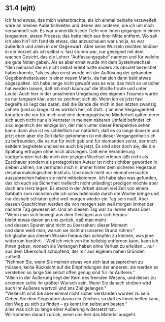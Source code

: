 ## 31.4 (ejtt)
Ich fand etwas, das mich weiterbrachte, als ich einmal beinahe verzweifelt wäre an meinen Äußerlichkeiten und denen der anderen, die ich um mich versammelt sah. Es war unmerklich jede Tiefe von ihnen gegangen in einem langsamen, steten Prozess; das hatte mich aus ihrer Mitte entfernt. Wo sah ich also hin? Ich fand da etwas, das anzuschauen war und ja, es war äußerlich und allein in der Gegenwart. Aber seine Wurzeln reichten hinüber in die Vorzeit als ich selbst n. fast stumm war, nur gesegnet mit dem wachen Gesicht, das die Lehrer &quot;Auffassungsgabe&quot; nannten und für welche sie gute Noten gaben. Als es aber ernst wurde mit dem Systemwechsel *den niemand der es nicht selbst erlebt hatte anders als obsolet bezeichet haben konnte, *als es also ernst wurde mit der Auflösung der gekannten Gegebenheitscluster in einer neuen Matrix, da hat sich dann bald etwas abgespalten. Ich habe lange nicht gewußt was es war, das mich so unsicher hat werden lassen, daß ich mich kaum auf die Straße traute und unter Leute. Auch hier in der unsicheren Umgebung des eigenen Traumes wurde es nur langsam klar, aber es zeichnet sich ab. Wenn ich es jetzt fast begreife so liegt das daran, daß die Bande die mich in den letzten zwanzig Jahren (und so lange ist es wirklich her, oh Gott...) an eine Vergangenheit knüpften die nur für mich und eine demographische Minderheit galten derer sich auch nicht nur ein Vertreter in meinem näheren Umfeld befindet ich also eigentlich der einzige bin, der mich unter dieser Perspektive sehen kann: dann also ist es schließlich nur natürlich, daß es so lange dauerte und jetzt eben aber die Zeit dafür gekommen ist mit dieser Vergangenheit sich zu befreunden, die es nur für mich gab und für niemanden sonst, der mich seitdem begleitete und sei es auch bis jetzt. Es sind aber doch sie, die die Spaltung ertrugen ohne mich abzulegen. Daß eine Veränderung stattgefunden hat die mich den jetzigen Wechsel erleben läßt nicht als Zuschauer sondern als protagonisten Auteur ist nicht sichtbar geworden in sieben Jahren, sie vermuten mich n. immer hinter dem sicheren Hegezaun despharmakologischen Instituts. Und obich nicht nur einmal versuchte auszubrechen haben sie nicht mitbekommen. Ich habe also was gefunden, das ich euch als Sicherheit vielleicht nicht unbedingt predigen möchte aber doch ans Herz legen: Es steckt in der Arbeit darum viel Zeit von einem Sabbath zum nächsten die ich schwindelmüde durch die Woche bringe und nur deshalb schlafen gehe weil morgen wieder ein Tag sein muß. Aber dessen Geschichten werden die von morgen sein weil morgen immer der nächste Tag gewesen ist. Und an diesem Tag war zu lernen etwas über:   
&quot;Wenn man sich bewegt aus dem Geistigen aus sich heraus-   
bleibt etwas davon an uns zurück, daß man meint   
und dessen Spuren sind nicht zu übersehen: dieser Moment   
und dann weiß man, warum sie nicht an unseren Grund rühren.&quot;   
Ich glaube aus diesem Wissen heraus das schöpfen zu können, was jene widerrum berührt. - Weil ich mich von ihn beliebig entfernen kann, kann ich ihnen geben, wonach sie Verlangen haben ohne Verlust zu erleiden... nur aus dem Überschuß schöpfend, der mir aus eigenen nahen Gründen zufließt.   
&quot;Nehmen Sie, wenn Sie meinen etwas von sich laut aussprechen zu müssen, keine Rücksicht auf die Empfindungen der anderen; sie werden es verstehen so lange Sie selbst offen genug sind für ihr Äußeres.&quot;   
&quot;Allein in der Äußerung liegt der Kern des fremden Wesens, und dieses zu erkennen sollte Ihr größter Wunsch sein. Wenn Sie danach streben wird auch Ihr Äußeres wertvoll und ans Ziel gelangen.&quot;   
&quot;Vielleicht sind Sie aber einmal nicht sicher verstanden worden zu sein. Geben Sie dem Gegenüber davon ein Zeichen, so daß es Ihnen helfen kann, den Weg zu sich zu finden – es kennt ihn selbst am besten.&quot;   
 alles was sich zu lange einer Äußerung widersetzt hat.   
Wir kommen darauf zurück, wenn uns hier das Material ausgeht.    
